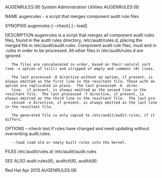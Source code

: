 AUGENRULES:(8)                                                                         System Administration Utilities                                                                         AUGENRULES:(8)



NAME
       augenrules - a script that merges component audit rule files

SYNOPSIS
       augenrules [--check] [--load]

DESCRIPTION
       augenrules  is  a  script that merges all component audit rules files, found in the audit rules directory, /etc/audit/rules.d, placing the merged file in /etc/audit/audit.rules. Component audit rule
       files, must end in .rules in order to be processed. All other files in /etc/audit/rules.d are ignored.

       The files are concatenated in order, based on their natural sort (see -v option of ls(1)) and stripped of empty and comment (#) lines.

       The last processed -D directive without an option, if present, is always emitted as the first line in the resultant file. Those with an option are replicated in place.  The last processed -b  direc‐
       tive,  if present, is always emitted as the second line in the resultant file.  The last processed -f directive, if present, is always emitted as the third line in the resultant file.  The last pro‐
       cessed -e directive, if present, is always emitted as the last line in the resultant file.

       The generated file is only copied to /etc/audit/audit.rules, if it differs.

OPTIONS
       --check
              test if rules have changed and need updating without overwriting audit.rules.

       --load load old or newly built rules into the kernel.


FILES
       /etc/audit/rules.d/ /etc/audit/audit.rules

SEE ALSO
       audit.rules(8), auditctl(8), auditd(8).



Red Hat                                                                                            Apr 2013                                                                                    AUGENRULES:(8)

